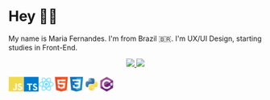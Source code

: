 # Hey 👋🏻
My name is Maria Fernandes. I'm from Brazil 🇧🇷. I'm UX/UI Design, starting studies in Front-End.


<div align="center">
  <a href="https://github.com/mffrota">
  <img height="180em" src="https://github-readme-stats.vercel.app/api?username=mffrota&show_icons=true&theme=dracula&include_all_commits=true&count_private=true"/>
  <img height="180em" src="https://github-readme-stats.vercel.app/api/top-langs/?username=mffrota&layout=compact&langs_count=7&theme=dracula"/>
</div>

<div style="display: inline_block"><br>
  <img align="left" alt="mffrota-Js" height="30" width="30" src="https://raw.githubusercontent.com/devicons/devicon/master/icons/javascript/javascript-plain.svg">
  <img align="left" alt="mffrota-Ts" height="30" width="30" src="https://raw.githubusercontent.com/devicons/devicon/master/icons/typescript/typescript-plain.svg">
  <img align="left" alt="mffrota-React" height="30" width="30" src="https://raw.githubusercontent.com/devicons/devicon/master/icons/react/react-original.svg">
  <img align="left" alt="mffrota-HTML" height="30" width="30" src="https://raw.githubusercontent.com/devicons/devicon/master/icons/html5/html5-original.svg">
  <img align="left" alt="mffrota-CSS" height="30" width="30" src="https://raw.githubusercontent.com/devicons/devicon/master/icons/css3/css3-original.svg">
  <img align="left" alt="mffrota-Python" height="30" width="30" src="https://raw.githubusercontent.com/devicons/devicon/master/icons/python/python-original.svg">
  <img align="left" alt="mffrota-Csharp" height="30" width="30" src="https://raw.githubusercontent.com/devicons/devicon/master/icons/csharp/csharp-original.svg">
  <link rel="stylesheet" href="https://cdn.jsdelivr.net/gh/devicons/devicon@v2.14.0/devicon.min.css">
</div>

 ##


